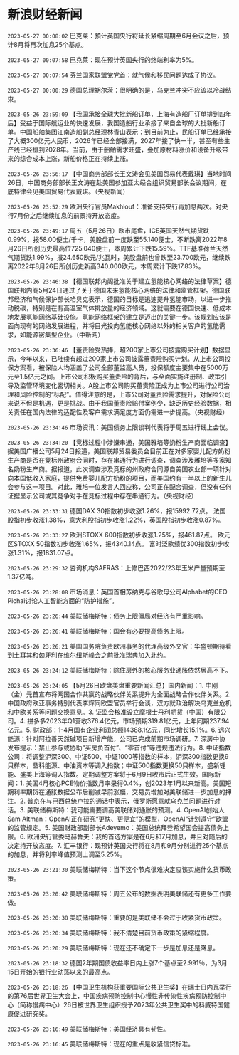 # 新浪财经新闻
`2023-05-27 00:08:02` 巴克莱：预计英国央行将延长紧缩周期至6月会议之后，预计8月将再次加息25个基点。

`2023-05-27 00:07:58` 巴克莱：现在预计英国央行的终端利率为5%。

`2023-05-27 00:07:54` 芬兰国家联盟党党首：就气候和移民问题达成了协议。

`2023-05-27 00:00:29` 德国总理朔尔茨：很明确的是，乌克兰冲突不应该以冷战结束。

`2023-05-26 23:59:09` 【我国承接全球大批新船订单，上海有造船厂订单排到四年后】受益于国际航运业的快速发展，我国造船行业承接了来自全球的大批新船订单。中国船舶集团江南造船副总经理林青山表示：到目前为止，民船订单已经承接了大概300亿元人民币，2026年已经全部接满，2027年接了快一半，甚至有些生产线已经排到2028年。当前，由于船舶需求旺盛，叠加原材料涨价和设备升级带来的综合成本上涨，新船价格正在持续上涨。

`2023-05-26 23:56:17` 【中国商务部部长王文涛会见美国贸易代表戴琪】当地时间26日，中国商务部部长王文涛在赴美国参加亚太经合组织贸易部长会议期间，在底特律会见美国贸易代表戴琪。（央视新闻）

`2023-05-26 23:52:29` 欧洲央行官员Makhlouf：准备支持央行再加息两次。对央行7月份之后继续加息的前景持开放态度。

`2023-05-26 23:49:17` 周五（5月26日）欧市尾盘，ICE英国天然气期货跌0.99%，报58.00便士/千卡，美股盘前一度跌至55.140便士，不断跌离2022年8月26日所创历史最高位725.040便士，本周累计下跌15.59%。TTF基准荷兰天然气期货跌1.99%，报24.650欧元/兆瓦时，美股盘前也曾跌至23.700欧元，继续跌离2022年8月26日所创历史新高340.000欧元，本周累计下跌17.83%。

`2023-05-26 23:46:38` 【德国联邦内阁批准关于建立氢能核心网络的法律草案】德国联邦内阁5月24日通过了关于德国未来氢能核心网络的法律和监管框架。德国联邦经济和气候保护部长哈贝克表示，德国的目标是迅速提升氢能市场，以进一步推动脱碳，特别是在有高温室气体排放量的经济领域。这就需要在德国快速、低成本地发展氢能网络基础设施。氢能网络框架的建立是迈出的关键一步。该规划应该是面向现有的网络发展进程，并将目光投向氢能核心网络以外的相关客户的氢能需求，如能源密集型企业。（中新网）

`2023-05-26 23:36:46` 【董责险受热捧，超200家上市公司披露购买计划】数据显示，今年以来，已陆续有超过200家上市公司披露董责险购买计划。从上市公司投保方案看，被保险人均涵盖了公司全部董监高人员，投保额度主要集中在5000万元至1.5亿元之间。上市公司积极购买董责险的背后，与全面实施注册制、政策引导及监管环境变化密切相关。A股上市公司购买董责险正成为上市公司进行公司治理和风险控制的“标配”。值得注意的是，上市公司对董责险需求提升，对保险公司来说不但是机遇，更是挑战。由于我国董责险赔付案例少，缺乏历史经验数据，相关责任在国内法律的适配性及客户需求满足度方面仍需进一步提高。（央视财经）

`2023-05-26 23:34:46` 市场资讯：美国债务上限谈判代表将于周五进行线上会议。

`2023-05-26 23:34:20` 【竞标过程中涉嫌串通，美国雅培等奶粉生产商面临调查】据美国广播公司5月24日报道，美国联邦贸易委员会目前正在对多家婴儿配方奶粉生产商是否在竞标州政府合同时，存在串通行为进行调查，调查涉及雅培等多家知名奶粉生产商。据报道，此次调查涉及竞标的州政府合同源自美国农业部一项针对向本国低收入家庭，提供免费婴儿配方奶粉的项目，而美国约有一半以上的新生儿会参与这一项目。对此，雅培一位发言人回应称，公司正在配合调查，但没有任何证据显示公司或其竞争对手在竞标过程中存在串通行为。（央视财经）

`2023-05-26 23:33:31` 德国DAX 30指数初步收涨1.26%，报15992.72点。 法国股指初步收涨1.38%，意大利股指初步收涨1.22%，英国股指初步收涨0.87%。

`2023-05-26 23:33:27` 欧洲STOXX 600指数初步收涨1.25%，报461.87点。 欧元区STOXX 50指数初步收涨1.65%，报4340.14点。 富时泛欧绩优300指数初步收涨1.31%，报1831.07点。

`2023-05-26 23:29:32` 咨询机构SAFRAS：上修巴西2022/23年玉米产量预期至1.37亿吨。

`2023-05-26 23:28:08` 市场消息：英国首相苏纳克与谷歌母公司Alphabet的CEO Pichai讨论人工智能方面的“防护措施”。

`2023-05-26 23:26:44` 美联储梅斯特：债务上限僵局对经济有严重影响。

`2023-05-26 23:26:41` 美联储梅斯特：国会有必要提高债务上限。

`2023-05-26 23:26:21` 美国国务院负责欧洲事务的代理高级外交官：华盛顿期待看到土耳其和匈牙利在维尔纽斯峰会之前批准瑞典加入北约。

`2023-05-26 23:24:12` 美联储梅斯特：除住房外的核心服务业通胀依然居高不下。

`2023-05-26 23:24:05` 【5月26日欧盘美盘重要新闻汇总】国内新闻：1. 中刚（金）元首宣布将两国合作共赢的战略伙伴关系提升为全面战略合作伙伴关系。2. 中国政府欧亚事务特别代表李辉同欧盟官员举行会谈，双方就政治解决乌克兰危机和中欧关系等问题交换意见。3. 证监会核准设立摩根士丹利期货（中国）有限公司。4. 拼多多2023年Q1营收376.4亿元，市场预期319.81亿元，上年同期237.94亿元。5. 财政部：1-4月国有企业利润总额14388.1亿元，同比增长15.1%。6. 远兴能源：针对阿拉善天然碱项目新增产能，公司已完成前期市场调研。7. 深房中协发布提示：禁止参与或协助“买房负首付”、“零首付”等违规违法行为。8. 中证指数公司：将调整沪深300、中证500、中证1000等指数的样本，沪深300指数更换9只样本，晶科能源、中油资本等调入指数；中证500指数更换50只样本，盛新锂能、盛美上海等调入指数。定期调整方案将于6月9日收市后正式生效。国际新闻：1. 美国4月核心PCE物价指数月率录得0.4%，创2023年1月以来新高。美国短期利率期货在通胀数据公布后削减早前涨幅，交易员增加对美联储进一步加息的押注。2. 普京在与巴西总统卢拉的通话中表示，俄罗斯愿意就乌克兰问题进行对话。3. 美联储梅斯特：我可能需要调高美联储对通胀的预测。4. OpenAI创始人Sam Altman：OpenAI正在研究“更快、更便宜”的模型，OpenAI“计划遵守”欧盟的监管规定。5. 美国财政部副部长Adeyemo：美国总统拜登希望国会提高债务上限。6. 欧洲央行管委马赫鲁夫：我的首选方案是在6月和7月加息，并且对随后的决定持开放态度。7. 汇丰银行：现预计英国央行将在8月和9月分别进行25个基点的加息，并将利率峰值预测上调至5.25%。

`2023-05-26 23:21:30` 美联储梅斯特：当下这个节点很难决定应该实施什么货币政策。

`2023-05-26 23:20:42` 美联储梅斯特：周五公布的数据表明美联储还有更多工作要做。

`2023-05-26 23:20:38` 美联储梅斯特：重要的是美联储不会过于收紧货币政策。

`2023-05-26 23:20:34` 美联储梅斯特：我不清楚目前货币政策的紧缩程度。

`2023-05-26 23:20:29` 美联储梅斯特：现在还不确定下一步是加息还是降息。

`2023-05-26 23:18:32` 德国2年期国债收益率日内上涨7个基点至2.991％，为3月15日开始的银行业动荡以来的最高点。

`2023-05-26 23:18:26` 【中国卫生机构获重要国际公共卫生奖】在瑞士日内瓦举行的第76届世界卫生大会上，中国疾病预防控制中心慢性非传染性疾病预防控制中心（简称慢病中心）26日被世界卫生组织授予2023年公共卫生奖中的科威特国健康促进研究奖。

`2023-05-26 23:16:49` 美联储梅斯特：美国经济具有韧性。

`2023-05-26 23:16:45` 美联储梅斯特：现在的重点是收紧信贷标准。

